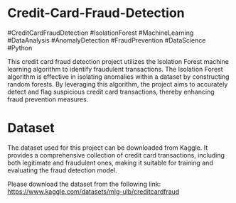 # Credit-Card-Fraud-Detection
#CreditCardFraudDetection #IsolationForest #MachineLearning #DataAnalysis #AnomalyDetection #FraudPrevention #DataScience #Python 

This credit card fraud detection project utilizes the Isolation Forest machine learning algorithm to identify fraudulent transactions. The Isolation Forest algorithm is effective in isolating anomalies within a dataset by constructing random forests. By leveraging this algorithm, the project aims to accurately detect and flag suspicious credit card transactions, thereby enhancing fraud prevention measures.

# Dataset

The dataset used for this project can be downloaded from Kaggle. It provides a comprehensive collection of credit card transactions, including both legitimate and fraudulent ones, making it suitable for training and evaluating the fraud detection model.

Please download the dataset from the following link: https://www.kaggle.com/datasets/mlg-ulb/creditcardfraud
